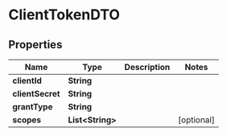 

# ClientTokenDTO


## Properties

Name | Type | Description | Notes
------------ | ------------- | ------------- | -------------
**clientId** | **String** |  | 
**clientSecret** | **String** |  | 
**grantType** | **String** |  | 
**scopes** | **List&lt;String&gt;** |  |  [optional]



